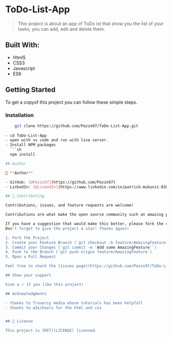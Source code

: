 # ToDo-List-App

> This project is about an app of ToDo ist that show you the list of your tasks, you can add, edit and delete them.

## Built With:

- Html5
- CSS3
- Javascript
- ES6


## Getting Started

To get a copyof this project you can follow these simple steps.

### Installation

 ```sh
     git clone https://github.com/Pazzo97/ToDo-List-App.git
     
- cd ToDo-List-App
- open with vs code and run with live server.
- Install NPM packages
   ```sh
   npm install

## Author

👤 **Author**

- GitHub: [@Pazzo97](https://github.com/Pazzo97)
- LinkedIn: [@LinkedIn](https://www.linkedin.com/in/patrick-mukunzi-8389861a9/)

## 🤝 Contributing

Contributions, issues, and feature requests are welcome!

Contributions are what make the open source community such an amazing place to learn, inspire, and create. Any contributions you make are **greatly appreciated**.

If you have a suggestion that would make this better, please fork the repo and create a pull request. You can also simply open an issue with the tag "enhancement".
Don't forget to give the project a star! Thanks again!

1. Fork the Project
2. Create your Feature Branch (`git checkout -b feature/AmazingFeature`)
3. Commit your Changes (`git commit -m 'Add some AmazingFeature'`)
4. Push to the Branch (`git push origin feature/AmazingFeature`)
5. Open a Pull Request

Feel free to check the [issues page](https://github.com/Pazzo97/ToDo-List-App/issues).

## Show your support

Give a ⭐️ if you like this project!

## Acknowledgments

- thanks to Traversy media whose tutorials has been helpfull
- thanks to w3schools for the html and css


## 📝 License

This project is [MIT](LICENSE) licensed.